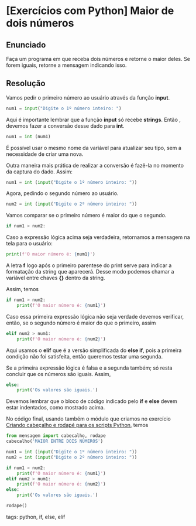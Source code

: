 # [Exercícios com Python] Maior de dois números

## Enunciado

Faça um programa em que receba dois números e retorne o maior deles. Se forem iguais, retorne a mensagem indicando isso.

## Resolução

Vamos pedir o primeiro número ao usuário através da função **input**.

```py
num1 = input("Digite o 1º número inteiro: ")
```

Aqui é importante lembrar que a função **input** só recebe **strings**. Então , devemos fazer a conversão desse dado para **int**.

```py
num1 = int (num1)
```

É possível usar o mesmo nome da variável para atualizar seu tipo, sem a necessidade de criar uma nova.

Outra maneira mais prática de realizar a conversão é fazê-la no momento da captura do dado. Assim:

```py
num1 = int (input("Digite o 1º número inteiro: "))
```

Agora, pedindo o segundo número ao usuário.

```py
num2 = int (input("Digite o 2º número inteiro: "))
```

Vamos comparar se o primeiro número é maior do que o segundo.

```py
if num1 > num2:
```

Caso a expressão lógica acima seja verdadeira, retornamos a mensagem na tela para o usuário:

```py
print(f'O maior número é: {num1}')
```

A letra **f** logo após o primeiro parentese do print serve para indicar a formatação da string que aparecerá. Desse modo podemos chamar a variável entre chaves **{}** dentro da string.

Assim, temos

```py
if num1 > num2:
    print(f'O maior número é: {num1}')
```

Caso essa primeira expressão lógica não seja verdade devemos verificar, então, se o segundo número é maior do que o primeiro, assim

```py
elif num2 > num1:
    print(f'O maior número é: {num2}')
```

Aqui usamos o **elif** que é a versão simplificada do **else if**, pois a primeira condição não foi satisfeita, então queremos testar uma segunda.

Se a primeira expressão lógica é falsa e a segunda também; só resta concluir que os números são iguais. Assim,

```py
else:
    print('Os valores são iguais.')
```

Devemos lembrar que o bloco de código indicado pelo **if** e **else** devem estar indentados, como mostrado acima.

No código final, usando também o módulo que criamos no exercício [Criando cabeçalho e rodapé para os scripts Python](p0028_exCriandoModuloPy.md), temos

```py
from mensagem import cabecalho, rodape
cabecalho('MAIOR ENTRE DOIS NÚMEROS')

num1 = int (input("Digite o 1º número inteiro: "))
num2 = int (input("Digite o 2º número inteiro: "))

if num1 > num2:
    print(f'O maior número é: {num1}')
elif num2 > num1:
    print(f'O maior número é: {num2}')
else:
    print('Os valores são iguais.')

rodape()
```

tags: python, if, else, elif
